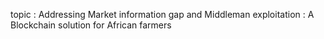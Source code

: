 topic :  Addressing Market information gap and Middleman exploitation : A Blockchain solution for African farmers

